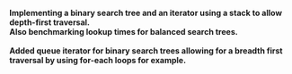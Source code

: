 **Implementing a binary search tree and an iterator using a stack to allow depth-first traversal.**
<br>**Also benchmarking lookup times for balanced search trees.**
<br>
<br>
**Added queue iterator for binary search trees allowing for a breadth first traversal by using for-each loops for example.**